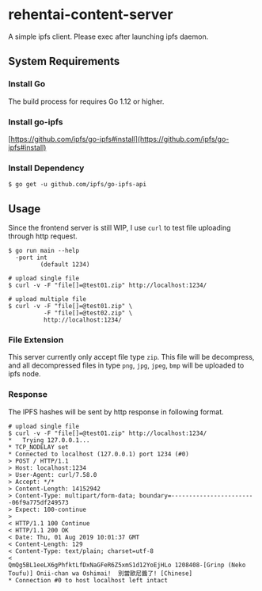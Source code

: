 # rehentai-content-server
A simple ipfs client. Please exec after launching ipfs daemon.

## System Requirements
### Install Go
The build process for requires Go 1.12 or higher.

### Install go-ipfs
[https://github.com/ipfs/go-ipfs#install](https://github.com/ipfs/go-ipfs#install)

### Install Dependency
```shell
$ go get -u github.com/ipfs/go-ipfs-api
```

## Usage
Since the frontend server is still WIP, I use `curl` to test file uploading through http request.

```shell=
$ go run main --help
  -port int
         (default 1234)

# upload single file
$ curl -v -F "file[]=@test01.zip" http://localhost:1234/

# upload multiple file
$ curl -v -F "file[]=@test01.zip" \
          -F "file[]=@test02.zip" \
          http://localhost:1234/
```

### File Extension
This server currently only accept file type `zip`. This file will be decompress, and all decompressed files in type `png`, `jpg`, `jpeg`, `bmp` will be uploaded to ipfs node.

### Response
The IPFS hashes will be sent by http response in following format.

```shell
# upload single file
$ curl -v -F "file[]=@test01.zip" http://localhost:1234/
*   Trying 127.0.0.1...
* TCP_NODELAY set
* Connected to localhost (127.0.0.1) port 1234 (#0)
> POST / HTTP/1.1
> Host: localhost:1234
> User-Agent: curl/7.58.0
> Accept: */*
> Content-Length: 14152942
> Content-Type: multipart/form-data; boundary=------------------------06f9a775df249573
> Expect: 100-continue
>
< HTTP/1.1 100 Continue
< HTTP/1.1 200 OK
< Date: Thu, 01 Aug 2019 10:01:37 GMT
< Content-Length: 129
< Content-Type: text/plain; charset=utf-8
<
QmQg5BL1eeLX6gPhfktLfDxNaGFeR6Z5xmS1d12YoEjHLo 1208408-[Grinp (Neko Toufu)] Onii-chan wa Oshimai!  別當歐尼醬了! [Chinese]
* Connection #0 to host localhost left intact
```
